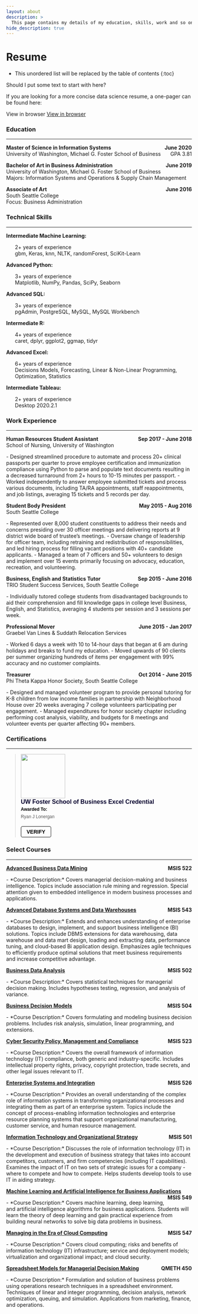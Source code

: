 ```yaml
---
layout: about
description: >
  This page contains my details of my education, skills, work and so on.
hide_description: true
---
```


# Resume

* This unordered list will be replaced by the table of contents
{:toc}

Should I put some text to start with here?

If you are looking for a more concise data science resume, a one-pager can be found here:
<p>View in browser
<a href = "/assets/resume/RyanLonerganResumeDS.pdf">View in browser</a></p>


### Education
___

<p style="text-align:left;"><b>
    Master of Science in Information Systems
    <span style="float:right;">
        June 2020
    </span></b><br>
    University of Washington, Michael G. Foster School of Business
    <span style="float:right;">
        GPA 3.81
    </span>
</p> 

<p style="text-align:left;"><b>
    Bachelor of Art in Business Administration
    <span style="float:right;">
        June 2019
    </span></b><br>
    University of Washington, Michael G. Foster School of Business<br>
    Majors: Information Systems and Operations & Supply Chain Management   
</p>

<p style="text-align:left;"><b>
    Associate of Art
    <span style="float:right;">
        June 2016
    </span></b><br>
    South Seattle College<br>
    Focus: Business Administration
</p>

### Technical Skills
___


<p style="display: inline;">
<b>
Intermediate Machine Learning:
</b>
<ul><li style="list-style-type: none;">
2+ years of experience<br>
gbm, Keras, knn, NLTK, randomForest, SciKit-Learn
</li></ul></p>

<p style="display: inline;">
<b>
Advanced Python:
</b>
<ul><li style="list-style-type: none;">
3+ years of experience<br>
Matplotlib, NumPy, Pandas, SciPy, Seaborn
</li></ul></p>

<p style="display: inline;">
<b>
Advanced SQL:
</b>
<ul><li style="list-style-type: none;">
3+ years of experience<br>
pgAdmin, PostgreSQL, MySQL, MySQL Workbench
</li></ul></p>

<p style="display: inline;">
<b>
Intermediate R:
</b>
<ul><li style="list-style-type: none;">
4+ years of experience<br>
caret, dplyr, ggplot2, ggmap, tidyr
</li></ul></p>

<p style="display: inline;">
<b>
Advanced Excel:
</b>
<ul><li style="list-style-type: none;">
6+ years of experience<br>
Decisions Models, Forecasting, Linear & Non-Linear Programming, Optimization, Statistics
</li></ul></p>

<p style="display: inline;">
<b>
Intermediate Tableau:
</b>
<ul><li style="list-style-type: none;">
2+ years of experience<br>
Desktop 2020.2.1
</li></ul></p>

### Work Experience
___

<p style="text-align:left;"><b>
    Human Resources Student Assistant
    <span style="float:right;">
        Sep 2017 - June 2018
    </span></b><br>
School of Nursing, University of Washington
</p>
- Designed streamlined procedure to automate and process 20+ clinical passports per quarter to prove employee certification and immunization compliance using Python to parse and populate text documents resulting in a decreased turnaround from 2+ hours to 10-15 minutes per passport.
- Worked independently to answer employee submitted tickets and process various documents, including TA/RA appointments, staff reappointments, and job listings, averaging 15 tickets and 5 records per day.

<p style="text-align:left;"><b>
    Student Body President
    <span style="float:right;">
        May 2015 - Aug 2016
    </span></b><br>
South Seattle College
</p>
- Represented over 8,000 student constituents to address their needs and concerns presiding over 30 officer meetings and delivering reports at 9 district wide board of trustee’s meetings.
- Oversaw change of leadership for officer team, including retraining and redistribution of responsibilities, and led hiring process for filling vacant positions with 40+ candidate applicants.
- Managed a team of 7 officers and 50+ volunteers to design and implement over 15 events primarily focusing on advocacy, education, recreation, and volunteering.

<p style="text-align:left;"><b>
    Business, English and Statistics Tutor
    <span style="float:right;">
        Sep 2015 - June 2016
    </span></b><br>
TRIO Student Success Services, South Seattle College
</p>
- Individually tutored college students from disadvantaged backgrounds to aid their comprehension and fill knowledge gaps in college level Business, English, and Statistics, averaging 4 students per session and 3 sessions per week.

<p style="text-align:left;"><b>
    Professional Mover
    <span style="float:right;">
        June 2015 - Jan 2017
    </span></b><br>
Graebel Van Lines & Suddath Relocation Services
</p>
- Worked 6 days a week with 10 to 14-hour days that began at 6 am during holidays and breaks to fund my education.
- Moved upwards of 90 clients per summer organizing hundreds of items per engagement with 99% accuracy and no customer complaints.

<p style="text-align:left;"><b>
    Treasurer
    <span style="float:right;">
        Oct 2014 - June 2015
    </span></b><br>
Phi Theta Kappa Honor Society, South Seattle College
</p>
- Designed and managed volunteer program to provide personal tutoring for K-8 children from low income families in partnership with Neighborhood House over 20 weeks averaging 7 college volunteers participating per engagement.
- Managed expenditures for honor society chapter including performing cost analysis, viability, and budgets for 8 meetings and volunteer events per quarter affecting 90+ members.


### Certifications
___

<blockquote class="badgr-badge" style="font-family: Helvetica, Roboto, &quot;Segoe UI&quot;, Calibri, sans-serif;"><a href="https://api.badgr.io/public/assertions/BQvuMC35QcChNL5C58p7gw?identity__email=ryanjl%40uw.edu"><img width="120px" height="120px" src="https://media.badgr.com/uploads/badges/assertion-BQvuMC35QcChNL5C58p7gw.svg"></a><p class="badgr-badge-name" style="hyphens: auto; overflow-wrap: break-word; word-wrap: break-word;margin: 0; font-size: 16px; font-weight: 600; font-style: normal; font-stretch: normal; line-height: 1.25; letter-spacing: normal; text-align: left; color: #05012c;">UW Foster School of Business Excel Credential</p><p class="badgr-badge-recipient" style="margin: 0; font-size: 12px; font-style: normal; font-stretch: normal; line-height: 1.67; letter-spacing: normal; text-align: left; color: #555555;"><strong style="font-size: 12px; font-weight: bold; font-style: normal; font-stretch: normal; line-height: 1.67; letter-spacing: normal; text-align: left; color: #000;">Awarded To:</strong><span style="display: block;"> Ryan J Lonergan</span></p><p style="margin: 16px 0; padding: 0;"><a class="badgr-badge-verify" target="_blank" href="https://badgecheck.io?url=https%3A%2F%2Fapi.badgr.io%2Fpublic%2Fassertions%2FBQvuMC35QcChNL5C58p7gw%3Fidentity__email%3Dryanjl%2540uw.edu&amp;identity__email=ryanjl%40uw.edu" style="box-sizing: content-box; display: flex; align-items: center; justify-content: center; margin: 0; font-size:14px; font-weight: bold; width: 48px; height: 16px; border-radius: 4px; border: solid 1px black; text-decoration: none; padding: 6px 16px; margin: 16px 0; color: black;">VERIFY</a></p><script async="async" src="https://washington.badgr.com/assets/widgets.bundle.js"></script></blockquote>

### Select Courses
___

<p style="text-align:left;"><b>
    <a href="https://myplan.uw.edu/course/#/courses/MSIS522">Advanced Business Data Mining</a>
    <span style="float:right;">
        MSIS 522
    </span></b></p>
- *Course Description:* Covers managerial decision-making and business intelligence. Topics include association rule mining and regression. Special attention given to embedded intelligence in modern business processes and applications.

<p style="text-align:left;"><b>
    <a href="https://myplan.uw.edu/course/#/courses/MSIS543">Advanced Database Systems and Data Warehouses</a>
    <span style="float:right;">
        MSIS 543
    </span></b></p>
- *Course Description:* Extends and enhances understanding of enterprise databases to design, implement, and support business intelligence (BI) solutions. Topics include DBMS extensions for data warehousing, data warehouse and data mart design, loading and extracting data, performance tuning, and cloud-based Bi application design. Emphasizes agile techniques to efficiently produce optimal solutions that meet business requirements and increase competitive advantage.

<p style="text-align:left;"><b>
    <a href="https://myplan.uw.edu/course/#/courses/MSIS502">Business Data Analysis</a>
    <span style="float:right;">
        MSIS 502
    </span></b></p>
- *Course Description:* Covers statistical techniques for managerial decision making. Includes hypotheses testing, regression, and analysis of variance.

<p style="text-align:left;"><b>
    <a href="https://myplan.uw.edu/course/#/courses/MSIS504">Business Decision Models</a>
    <span style="float:right;">
        MSIS 504
    </span></b></p>
- *Course Description:* Covers formulating and modeling business decision problems. Includes risk analysis, simulation, linear programming, and extensions.

<p style="text-align:left;"><b>
    <a href="https://myplan.uw.edu/course/#/courses/MSIS523">Cyber Security Policy, Management and Compliance</a>
    <span style="float:right;">
        MSIS 523
    </span></b></p>
- *Course Description:* Covers the overall framework of information technology (IT) compliance, both generic and industry-specific. Includes intellectual property rights, privacy, copyright protection, trade secrets, and other legal issues relevant to IT.

<p style="text-align:left;"><b>
    <a href="https://myplan.uw.edu/course/#/courses/MSIS526">Enterprise Systems and Integration</a>
    <span style="float:right;">
        MSIS 526
    </span></b></p>
- *Course Description:* Provides an overall understanding of the complex role of information systems in transforming organizational processes and integrating them as part of an enterprise system. Topics include the concept of process-enabling information technologies and enterprise resource planning systems that support organizational manufacturing, customer service, and human resource management.

<p style="text-align:left;"><b>
    <a href="https://myplan.uw.edu/course/#/courses/MSIS501">Information Technology and Organizational Strategy</a>
    <span style="float:right;">
        MSIS 501
    </span></b></p>
- *Course Description:* Discusses the role of information technology (IT) in the development and execution of business strategy that takes into account competitors, customers, and firm competencies (including IT capabilities). Examines the impact of IT on two sets of strategic issues for a company - where to compete and how to compete. Helps students develop tools to use IT in aiding strategy.

<p style="text-align:left;"><b>
    <a href="https://myplan.uw.edu/course/#/courses/MSIS549">Machine Learning and Artificial Intelligence for Business Applications</a>
    <span style="float:right;">
        MSIS 549
    </span></b></p>
- *Course Description:* Covers machine learning, deep learning, and artificial intelligence algorithms for business applications. Students will learn the theory of deep learning and gain practical experience from building neural networks to solve big data problems in business.

<p style="text-align:left;"><b>
    <a href="https://myplan.uw.edu/course/#/courses/MSIS547">Managing in the Era of Cloud Computing</a>
    <span style="float:right;">
        MSIS 547
    </span></b></p>
- *Course Description:* Covers cloud computing; risks and benefits of information technology (IT) infrastructure; service and deployment models; virtualization and organizational impact; and cloud security.

<p style="text-align:left;"><b>
    <a href="https://myplan.uw.edu/course/#/courses/QMETH450">Spreadsheet Models for Managerial Decision Making</a>
    <span style="float:right;">
        QMETH 450
    </span></b></p>
- *Course Description:* Formulation and solution of business problems using operations research techniques in a spreadsheet environment. Techniques of linear and integer programming, decision analysis, network optimization, queuing, and simulation. Applications from marketing, finance, and operations.